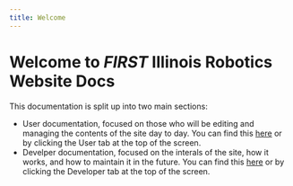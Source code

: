 ```yaml
---
title: Welcome
---
```


# Welcome to _FIRST_ Illinois Robotics Website Docs

This documentation is split up into two main sections:

- User documentation, focused on those who will be editing and managing the contents of the site day to day.
You can find this [here](user/) or by clicking the User tab at the top of the screen.
- Develper documentation, focused on the interals of the site, how it works, and how to maintain it in the future.
You can find this [here](developer/) or by clicking the Developer tab at the top of the screen.